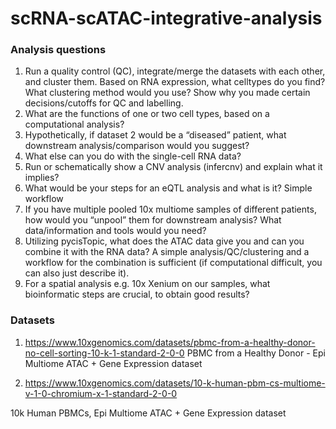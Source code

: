 # scRNA-scATAC-integrative-analysis 

### Analysis questions

1) Run a quality control (QC), integrate/merge the datasets with each other, and cluster them. Based on RNA expression, what celltypes do you find? What clustering method would you use? Show why you made certain decisions/cutoffs for QC and labelling.
2) What are the functions of one or two cell types, based on a computational analysis?
3) Hypothetically, if dataset 2 would be a “diseased” patient, what downstream analysis/comparison would you suggest?
4) What else can you do with the single-cell RNA data?
5) Run or schematically show a CNV analysis (infercnv) and explain what it implies?
6) What would be your steps for an eQTL analysis and what is it? Simple workflow
7) If you have multiple pooled 10x multiome samples of different patients, how would you “unpool” them for downstream analysis? What data/information and tools would you need?
8) Utilizing pycisTopic, what does the ATAC data give you and can you combine it with the RNA data? A simple analysis/QC/clustering and a workflow for the combination is sufficient (if computational difficult, you can also just describe it).
9) For a spatial analysis e.g. 10x Xenium on our samples, what bioinformatic steps are crucial, to obtain good results?
 

### Datasets

1. https://www.10xgenomics.com/datasets/pbmc-from-a-healthy-donor-no-cell-sorting-10-k-1-standard-2-0-0
  PBMC from a Healthy Donor - Epi Multiome ATAC + Gene Expression dataset

2. https://www.10xgenomics.com/datasets/10-k-human-pbm-cs-multiome-v-1-0-chromium-x-1-standard-2-0-0

10k Human PBMCs, Epi Multiome ATAC + Gene Expression dataset          


